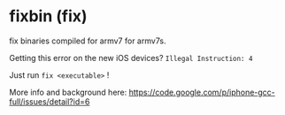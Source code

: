 fixbin (fix)
======

fix binaries compiled for armv7 for armv7s.  

Getting this error on the new iOS devices? `Illegal Instruction: 4`  
  
Just run `fix <executable>` !  
  
More info and background here: https://code.google.com/p/iphone-gcc-full/issues/detail?id=6
